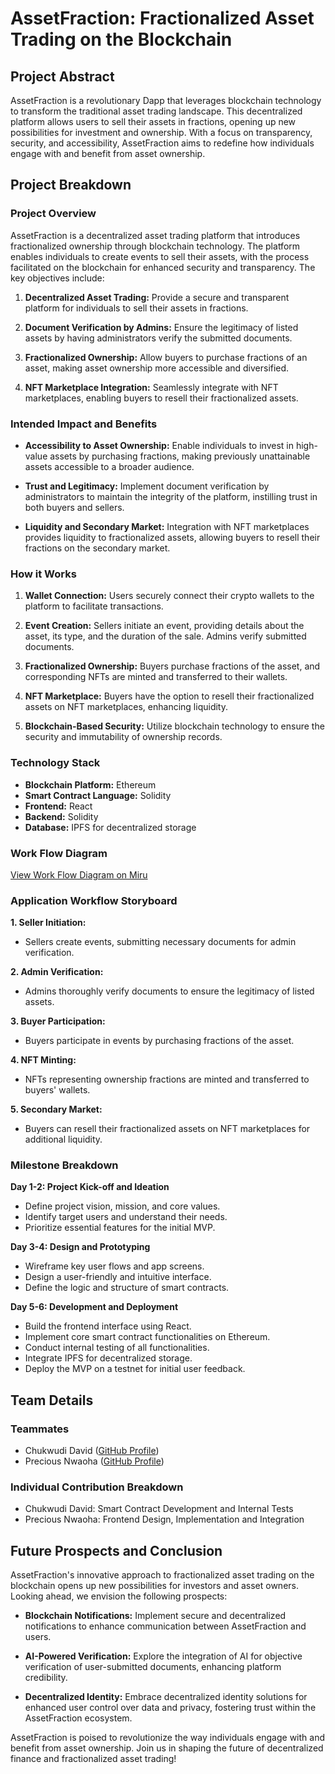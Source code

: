 # AssetFraction: Fractionalized Asset Trading on the Blockchain

## Project Abstract

AssetFraction is a revolutionary Dapp that leverages blockchain technology to transform the traditional asset trading landscape. This decentralized platform allows users to sell their assets in fractions, opening up new possibilities for investment and ownership. With a focus on transparency, security, and accessibility, AssetFraction aims to redefine how individuals engage with and benefit from asset ownership.

## Project Breakdown

### Project Overview

AssetFraction is a decentralized asset trading platform that introduces fractionalized ownership through blockchain technology. The platform enables individuals to create events to sell their assets, with the process facilitated on the blockchain for enhanced security and transparency. The key objectives include:

1. **Decentralized Asset Trading:** Provide a secure and transparent platform for individuals to sell their assets in fractions.

2. **Document Verification by Admins:** Ensure the legitimacy of listed assets by having administrators verify the submitted documents.

3. **Fractionalized Ownership:** Allow buyers to purchase fractions of an asset, making asset ownership more accessible and diversified.

4. **NFT Marketplace Integration:** Seamlessly integrate with NFT marketplaces, enabling buyers to resell their fractionalized assets.

### Intended Impact and Benefits

- **Accessibility to Asset Ownership:** Enable individuals to invest in high-value assets by purchasing fractions, making previously unattainable assets accessible to a broader audience.

- **Trust and Legitimacy:** Implement document verification by administrators to maintain the integrity of the platform, instilling trust in both buyers and sellers.

- **Liquidity and Secondary Market:** Integration with NFT marketplaces provides liquidity to fractionalized assets, allowing buyers to resell their fractions on the secondary market.

### How it Works

1. **Wallet Connection:** Users securely connect their crypto wallets to the platform to facilitate transactions.

2. **Event Creation:** Sellers initiate an event, providing details about the asset, its type, and the duration of the sale. Admins verify submitted documents.

3. **Fractionalized Ownership:** Buyers purchase fractions of the asset, and corresponding NFTs are minted and transferred to their wallets.

4. **NFT Marketplace:** Buyers have the option to resell their fractionalized assets on NFT marketplaces, enhancing liquidity.

5. **Blockchain-Based Security:** Utilize blockchain technology to ensure the security and immutability of ownership records.

### Technology Stack

- **Blockchain Platform:** Ethereum
- **Smart Contract Language:** Solidity
- **Frontend:** React
- **Backend:** Solidity
- **Database:** IPFS for decentralized storage

### Work Flow Diagram

[View Work Flow Diagram on Miru](https://miro.com/app/board/uXjVN27vjfg=/)

### Application Workflow Storyboard

**1. Seller Initiation:**

- Sellers create events, submitting necessary documents for admin verification.

**2. Admin Verification:**

- Admins thoroughly verify documents to ensure the legitimacy of listed assets.

**3. Buyer Participation:**

- Buyers participate in events by purchasing fractions of the asset.

**4. NFT Minting:**

- NFTs representing ownership fractions are minted and transferred to buyers' wallets.

**5. Secondary Market:**

- Buyers can resell their fractionalized assets on NFT marketplaces for additional liquidity.

### Milestone Breakdown

**Day 1-2: Project Kick-off and Ideation**

- Define project vision, mission, and core values.
- Identify target users and understand their needs.
- Prioritize essential features for the initial MVP.

**Day 3-4: Design and Prototyping**

- Wireframe key user flows and app screens.
- Design a user-friendly and intuitive interface.
- Define the logic and structure of smart contracts.

**Day 5-6: Development and Deployment**

- Build the frontend interface using React.
- Implement core smart contract functionalities on Ethereum.
- Conduct internal testing of all functionalities.
- Integrate IPFS for decentralized storage.
- Deploy the MVP on a testnet for initial user feedback.

## Team Details

### Teammates

- Chukwudi David ([GitHub Profile](https://github.com/adamsdavee))
- Precious Nwaoha ([GitHub Profile](https://github.com/preciousnwaoha))

### Individual Contribution Breakdown

- Chukwudi David: Smart Contract Development and Internal Tests
- Precious Nwaoha: Frontend Design, Implementation and Integration

## Future Prospects and Conclusion

AssetFraction's innovative approach to fractionalized asset trading on the blockchain opens up new possibilities for investors and asset owners. Looking ahead, we envision the following prospects:

- **Blockchain Notifications:** Implement secure and decentralized notifications to enhance communication between AssetFraction and users.

- **AI-Powered Verification:** Explore the integration of AI for objective verification of user-submitted documents, enhancing platform credibility.

- **Decentralized Identity:** Embrace decentralized identity solutions for enhanced user control over data and privacy, fostering trust within the AssetFraction ecosystem.

AssetFraction is poised to revolutionize the way individuals engage with and benefit from asset ownership. Join us in shaping the future of decentralized finance and fractionalized asset trading!
